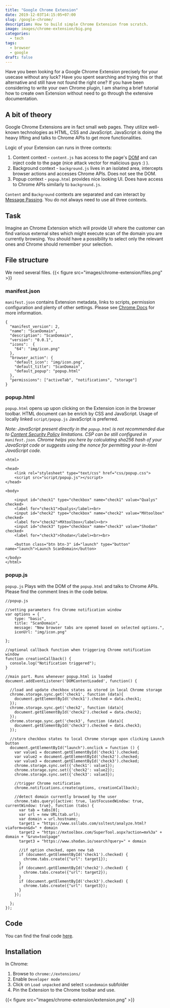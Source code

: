 ```yaml
---
title: "Google Chrome Extension"
date: 2019-12-03T14:15:05+07:00
slug: /google-chrome/
description: How to build simple Chrome Extension from scratch.
image: images/chrome-extension/big.png
categories:
  - tech
tags:
  - browser
  - google
draft: false
---
```

Have you been looking for a Google Chrome Extension precisely for your usecase without any luck? Have you spent searching and trying this or that alternative and still have not found the right one? If you have been considering to write your own Chrome plugin, I am sharing a brief tutorial how to create own Extension without need to go through the extensive documentation.

## A bit of theory
Google Chrome Extensions are in fact small web pages. They utilize well-known technologies as HTML, CSS and JavaScript. JavaScript is doing the heavy lifting and talks to Chrome APIs to get more functionalities.

Logic of your Extension can runs in three contexts:
1) Content context - `content.js` has access to the page's [DOM](https://en.wikipedia.org/wiki/Document_Object_Model) and can inject code to the page (nice attack vector for malicious guys :) ).
2) Background context - `background.js` lives in an isolated area, intercepts browser actions and accesses Chrome APIs. Does not see the DOM.
3) Popup context - `popup.html` provides nice looking UI. Does have access to Chrome APIs similarly to `background.js`.

`Content` and `Background` contexts are separated and can interact by [Message Passing](https://developer.chrome.com/extensions/messaging). You do not always need to use all three contexts.

## Task
Imagine an Chrome Extension which will provide UI where the customer can find various external sites which might execute scan of the domain you are currently browsing. You should have a possibility to select only the relevant ones and Chrome should remember your selection.

## File structure
We need several files.
{{< figure src="images/chrome-extension/files.png" >}}

### manifest.json
`manifest.json` contains Extension metadata, links to scripts, permission configuration and plenty of other settings. Please see [Chrome Docs](https://developers.chrome.com/extensions/manifest) for more information.

```
{
  "manifest_version": 2,
  "name": "ScanDomain",
  "description": "ScanDomain",
  "version": "0.0.1",
  "icons":  {
    "64": "img/icon.png"
  },
  "browser_action": {
    "default_icon": "img/icon.png",
    "default_title": "ScanDomain",
    "default_popup": "popup.html"
  },
  "permissions": ["activeTab", "notifications", "storage"]
}
```

### popup.html
`popup.html` opens up upon clicking on the Extension icon in the browser toolbar. HTML document can be enrich by CSS and JavaScript. Usage of locally linked `script/popup.js` JavaScript is preferred.

*Note: JavaScript present directly in the `popup.html` is not recommended due to [Content Security Policy](https://en.wikipedia.org/wiki/Content_Security_Policy) limitations. CSP can be still configured in `manifest.json`. Chrome helps you here by calculating sha256 hash of your JavaScript code or suggests using the nonce for permitting your in-html JavaScript code.*

```
<html>

<head>
    <link rel="stylesheet" type="text/css" href="css/popup.css">
    <script src="script/popup.js"></script>
</head>

<body>

    <input id="check1" type="checkbox" name="check1" value="Qualys" checked>
    <label for="check1">Qualys</label><br>
    <input id="check2" type="checkbox" name="check2" value="MXtoolbox" checked>
    <label for="check2">MXtoolbox</label><br>
    <input id="check3" type="checkbox" name="check3" value="Shodan" checked>
    <label for="check3">Shodan</label><br><br>

    <button class="btn btn-3" id="launch" type="button" name="launch">Launch ScanDomain</button>

</body>
</html>
```

### popup.js
`popup.js` Plays with the DOM of the `popup.html` and talks to Chrome APIs.
Please find the comment lines in the code below.


```
//popup.js

//setting parameters fro Chrome notification window
var options = {
    type: "basic",
    title: "ScanDomain",
    message: "New browser tabs are opened based on selected options.",
    iconUrl: "img/icon.png"

};

//optional callback function when triggering Chrome notification window
function creationCallback() {
  console.log("Notification triggered");
}

//main part. Runs whenever popup.html is loaded
document.addEventListener('DOMContentLoaded', function() {

  //load and update checkbox states as stored in local Chrome storage
  chrome.storage.sync.get('check1', function (data){
    document.getElementById('check1').checked = data.check1;
  });
  chrome.storage.sync.get('check2', function (data){
    document.getElementById('check2').checked = data.check2;
  });
  chrome.storage.sync.get('check3', function (data){
    document.getElementById('check3').checked = data.check3;
  });

  //store checkbox states to local Chrome storage upon clicking Launch button
  document.getElementById("launch").onclick = function () {
    var value1 = document.getElementById('check1').checked;
    var value2 = document.getElementById('check2').checked;
    var value3 = document.getElementById('check3').checked;
    chrome.storage.sync.set({'check1': value1});
    chrome.storage.sync.set({'check2': value2});
    chrome.storage.sync.set({'check3': value3});

    //trigger Chrome notification
    chrome.notifications.create(options, creationCallback);

    //detect domain currently browsed by the user
    chrome.tabs.query({active: true, lastFocusedWindow: true, currentWindow: true}, function (tabs) {
      var tab = tabs[0];
      var url = new URL(tab.url);
      var domain = url.hostname;
      target1 = "https://www.ssllabs.com/ssltest/analyze.html?viaform=on&d=" + domain
      target2 = "https://mxtoolbox.com/SuperTool.aspx?action=mx%3a" + domain + "&run=toolpage"
      target3 = "https://www.shodan.io/search?query=" + domain

      //if option checked, open new tab
      if (document.getElementById('check1').checked) {
        chrome.tabs.create({"url": target1});
      }
      if (document.getElementById('check2').checked) {
        chrome.tabs.create({"url": target2});
      }
      if (document.getElementById('check3').checked) {
        chrome.tabs.create({"url": target3});
      }
    });

  };
});
```

## Code
You can find the final code [here](https://github.com/jkosik/scandomain).

## Installation
In Chrome:
1. Browse to `chrome://extensions/`
2. Enable `Developer mode`
3. Click on `Load unpacked` and select `scandomain` subfolder
4. Pin the Extension to the Chrome toolbar and use.

{{< figure src="images/chrome-extension/extension.png" >}}
